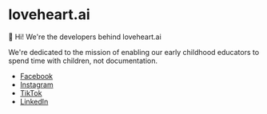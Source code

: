 # loveheart.ai

👋 Hi! We're the developers behind loveheart.ai

We're dedicated to the mission of enabling our early childhood educators to spend time with children, not documentation.

- [Facebook](https://www.facebook.com/lovehearteducationcommunity)
- [Instagram](https://www.instagram.com/lovehearteducation/)
- [TikTok](https://www.tiktok.com/@love.heart.teachers)
- [LinkedIn](https://www.linkedin.com/company/96640580/)
